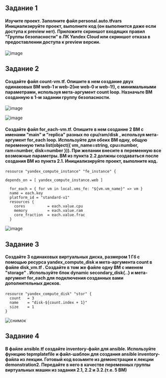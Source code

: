 ## Задание 1
#### Изучите проект. Заполните файл personal.auto.tfvars Инициализируйте проект, выполните код (он выполнится даже если доступа к preview нет). Приложите скриншот входящих правил "Группы безопасности" в ЛК Yandex Cloud или скриншот отказа в предоставлении доступа к preview версии.

![image](https://github.com/dikalov/devops-28/assets/126553776/327de881-5e81-4519-922a-44d749c6aa16)

## Задание 2
#### Создайте файл count-vm.tf. Опишите в нем создание двух одинаковых ВМ web-1 и web-2(не web-0 и web-1!), с минимальными параметрами, используя мета-аргумент count loop. Назначьте ВМ созданную в 1-м задании группу безопасности.

![image](https://github.com/dikalov/devops-28/assets/126553776/e9eb8597-3e80-48e5-8a0d-b993085a31ed)

![image](https://github.com/dikalov/devops-28/assets/126553776/381b393d-fb71-4e4a-bbc2-74b6ea24183a)

#### Создайте файл for_each-vm.tf. Опишите в нем создание 2 ВМ с именами "main" и "replica" разных по cpu/ram/disk , используя мета-аргумент for_each loop. Используйте для обеих ВМ одну, общую переменную типа list(object({ vm_name=string, cpu=number, ram=number, disk=number })). При желании внесите в переменную все возможные параметры. ВМ из пункта 2.2 должны создаваться после создания ВМ из пункта 2.1. Инициализируйте проект, выполните код.

```
resource "yandex_compute_instance" "fe_instance" {

depends_on = [ yandex_compute_instance.web ]

  for_each = { for vm in local.vms_fe: "${vm.vm_name}" => vm }
  name = each.key
  platform_id = "standard-v1"
  resources {
    cores          = each.value.cpu
    memory         = each.value.ram
    core_fraction  = each.value.frac
  }
```

![image](https://github.com/dikalov/devops-28/assets/126553776/aca1dbbb-b863-4736-9e32-cb1a6613a4a2)

## Задание 3
#### Создайте 3 одинаковых виртуальных диска, размером 1 Гб с помощью ресурса yandex_compute_disk и мета-аргумента count в файле disk_vm.tf . Создайте в том же файле одну ВМ c именем "storage" . Используйте блок dynamic secondary_disk{..} и мета-аргумент for_each для подключения созданных вами дополнительных дисков.

```
resource "yandex_compute_disk" "stor" {
  count   = 3
  name    = "disk-${count.index + 1}"
  size    = 1
}
```

![снимок](https://github.com/dikalov/devops-28/assets/126553776/839f751c-9074-4145-9f01-5ce2c276a20f)

## Задание 4
#### В файле ansible.tf создайте inventory-файл для ansible. Используйте функцию tepmplatefile и файл-шаблон для создания ansible inventory-файла из лекции. Готовый код возьмите из демонстрации к лекции demonstration2. Передайте в него в качестве переменных группы виртуальных машин из задания 2.1, 2.2 и 3.2.(т.е. 5 ВМ)


